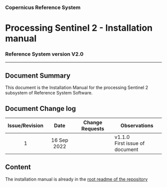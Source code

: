 ### Copernicus Reference System
# Processing Sentinel 2 - Installation manual
### Reference System version V2.0
---
## Document Summary

This document is the Installation Manual for the processing Sentinel 2 subsystem of Reference System Software.

## Document Change log

| Issue/Revision | Date | Change Requests | Observations |
| :------------: | :--: | --------------- | ------------ |
| 1 | 16 Sep 2022 | | v1.1.0 <br> First issue of document |

## Content

The installation manual is already in the [root readme of the repository](./../../README.md#installation)
